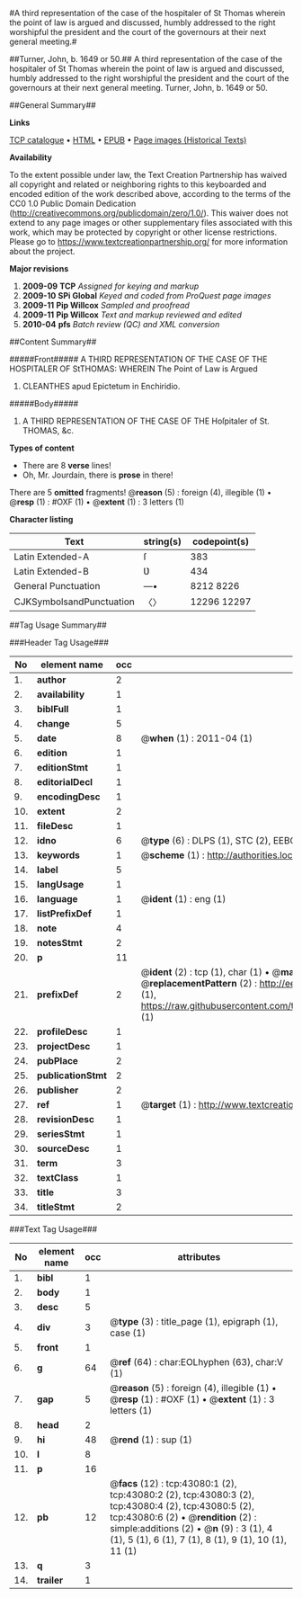 #A third representation of the case of the hospitaler of St Thomas wherein the point of law is argued and discussed, humbly addressed to the right worshipful the president and the court of the governours at their next general meeting.#

##Turner, John, b. 1649 or 50.##
A third representation of the case of the hospitaler of St Thomas wherein the point of law is argued and discussed, humbly addressed to the right worshipful the president and the court of the governours at their next general meeting.
Turner, John, b. 1649 or 50.

##General Summary##

**Links**

[TCP catalogue](http://www.ota.ox.ac.uk/tcp/)  • 
[HTML](http://tei.it.ox.ac.uk/tcp/Texts-HTML/free/A63/A63920.html)  • 
[EPUB](http://tei.it.ox.ac.uk/tcp/Texts-EPUB/free/A63/A63920.epub) • 
[Page images (Historical Texts)](https://historicaltexts.jisc.ac.uk/eebo-09432144e)

**Availability**

To the extent possible under law, the Text Creation Partnership has waived all copyright and related or neighboring rights to this keyboarded and encoded edition of the work described above, according to the terms of the CC0 1.0 Public Domain Dedication (http://creativecommons.org/publicdomain/zero/1.0/). This waiver does not extend to any page images or other supplementary files associated with this work, which may be protected by copyright or other license restrictions. Please go to https://www.textcreationpartnership.org/ for more information about the project.

**Major revisions**

1. __2009-09__ __TCP__ *Assigned for keying and markup*
1. __2009-10__ __SPi Global__ *Keyed and coded from ProQuest page images*
1. __2009-11__ __Pip Willcox__ *Sampled and proofread*
1. __2009-11__ __Pip Willcox__ *Text and markup reviewed and edited*
1. __2010-04__ __pfs__ *Batch review (QC) and XML conversion*

##Content Summary##

#####Front#####
A THIRD REPRESENTATION OF THE CASE OF THE HOSPITALER OF StTHOMAS: WHEREIN The Point of Law is Argued
1. CLEANTHES apud Epictetum in Enchiridio.

#####Body#####

1. A THIRD REPRESENTATION OF THE CASE OF THE Hoſpitaler of St. THOMAS, &c.

**Types of content**

  * There are 8 **verse** lines!
  * Oh, Mr. Jourdain, there is **prose** in there!

There are 5 **omitted** fragments! 
 @__reason__ (5) : foreign (4), illegible (1)  •  @__resp__ (1) : #OXF (1)  •  @__extent__ (1) : 3 letters (1)

**Character listing**


|Text|string(s)|codepoint(s)|
|---|---|---|
|Latin Extended-A|ſ|383|
|Latin Extended-B|Ʋ|434|
|General Punctuation|—•|8212 8226|
|CJKSymbolsandPunctuation|〈〉|12296 12297|

##Tag Usage Summary##

###Header Tag Usage###

|No|element name|occ|attributes|
|---|---|---|---|
|1.|__author__|2||
|2.|__availability__|1||
|3.|__biblFull__|1||
|4.|__change__|5||
|5.|__date__|8| @__when__ (1) : 2011-04 (1)|
|6.|__edition__|1||
|7.|__editionStmt__|1||
|8.|__editorialDecl__|1||
|9.|__encodingDesc__|1||
|10.|__extent__|2||
|11.|__fileDesc__|1||
|12.|__idno__|6| @__type__ (6) : DLPS (1), STC (2), EEBO-CITATION (1), OCLC (1), VID (1)|
|13.|__keywords__|1| @__scheme__ (1) : http://authorities.loc.gov/ (1)|
|14.|__label__|5||
|15.|__langUsage__|1||
|16.|__language__|1| @__ident__ (1) : eng (1)|
|17.|__listPrefixDef__|1||
|18.|__note__|4||
|19.|__notesStmt__|2||
|20.|__p__|11||
|21.|__prefixDef__|2| @__ident__ (2) : tcp (1), char (1)  •  @__matchPattern__ (2) : ([0-9\-]+):([0-9IVX]+) (1), (.+) (1)  •  @__replacementPattern__ (2) : http://eebo.chadwyck.com/downloadtiff?vid=$1&page=$2 (1), https://raw.githubusercontent.com/textcreationpartnership/Texts/master/tcpchars.xml#$1 (1)|
|22.|__profileDesc__|1||
|23.|__projectDesc__|1||
|24.|__pubPlace__|2||
|25.|__publicationStmt__|2||
|26.|__publisher__|2||
|27.|__ref__|1| @__target__ (1) : http://www.textcreationpartnership.org/docs/. (1)|
|28.|__revisionDesc__|1||
|29.|__seriesStmt__|1||
|30.|__sourceDesc__|1||
|31.|__term__|3||
|32.|__textClass__|1||
|33.|__title__|3||
|34.|__titleStmt__|2||


###Text Tag Usage###

|No|element name|occ|attributes|
|---|---|---|---|
|1.|__bibl__|1||
|2.|__body__|1||
|3.|__desc__|5||
|4.|__div__|3| @__type__ (3) : title_page (1), epigraph (1), case (1)|
|5.|__front__|1||
|6.|__g__|64| @__ref__ (64) : char:EOLhyphen (63), char:V (1)|
|7.|__gap__|5| @__reason__ (5) : foreign (4), illegible (1)  •  @__resp__ (1) : #OXF (1)  •  @__extent__ (1) : 3 letters (1)|
|8.|__head__|2||
|9.|__hi__|48| @__rend__ (1) : sup (1)|
|10.|__l__|8||
|11.|__p__|16||
|12.|__pb__|12| @__facs__ (12) : tcp:43080:1 (2), tcp:43080:2 (2), tcp:43080:3 (2), tcp:43080:4 (2), tcp:43080:5 (2), tcp:43080:6 (2)  •  @__rendition__ (2) : simple:additions (2)  •  @__n__ (9) : 3 (1), 4 (1), 5 (1), 6 (1), 7 (1), 8 (1), 9 (1), 10 (1), 11 (1)|
|13.|__q__|3||
|14.|__trailer__|1||
